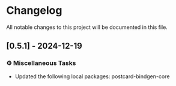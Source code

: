 # Changelog

All notable changes to this project will be documented in this file.

<!-- generated by git-cliff -->
## [0.5.1] - 2024-12-19

### ⚙️ Miscellaneous Tasks

- Updated the following local packages: postcard-bindgen-core

<!-- generated by git-cliff -->
